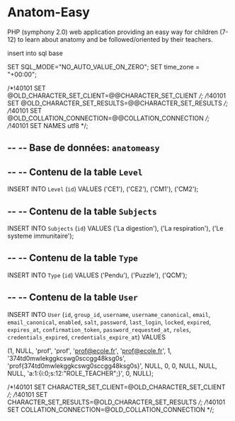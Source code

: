 Anatom-Easy
===========

PHP (symphony 2.0) web application providing an easy way for children (7-12) to learn about anatomy and be followed/oriented by their teachers. 

insert into sql base

 
SET SQL_MODE="NO_AUTO_VALUE_ON_ZERO";
SET time_zone = "+00:00";


/*!40101 SET @OLD_CHARACTER_SET_CLIENT=@@CHARACTER_SET_CLIENT */;
/*!40101 SET @OLD_CHARACTER_SET_RESULTS=@@CHARACTER_SET_RESULTS */;
/*!40101 SET @OLD_COLLATION_CONNECTION=@@COLLATION_CONNECTION */;
/*!40101 SET NAMES utf8 */;

--
-- Base de données: `anatomeasy`
--

--
-- Contenu de la table `Level`
--

INSERT INTO `Level` (`id`) VALUES
('CE1'),
('CE2'),
('CM1'),
('CM2');

--
-- Contenu de la table `Subjects`
--

INSERT INTO `Subjects` (`id`) VALUES
('La digestion'),
('La respiration'),
('Le systeme immunitaire');

--
-- Contenu de la table `Type`
--
 
INSERT INTO `Type` (`id`) VALUES
('Pendu'),
('Puzzle'),
('QCM'); 

--
-- Contenu de la table `User`
--

INSERT INTO `User` (`id`, `group_id`, `username`, `username_canonical`, `email`, `email_canonical`, `enabled`, `salt`, `password`, `last_login`, `locked`, `expired`, `expires_at`, `confirmation_token`, `password_requested_at`, `roles`, `credentials_expired`, `credentials_expire_at`) VALUES

(1, NULL, 'prof', 'prof', 'prof@ecole.fr', 'prof@ecole.fr', 1, '374td0mwlekggkcswg0sccgg48ksg0s', 'prof{374td0mwlekggkcswg0sccgg48ksg0s}', NULL, 0, 0, NULL, NULL, NULL, 'a:1:{i:0;s:12:"ROLE_TEACHER";}', 0, NULL);

/*!40101 SET CHARACTER_SET_CLIENT=@OLD_CHARACTER_SET_CLIENT */;
/*!40101 SET CHARACTER_SET_RESULTS=@OLD_CHARACTER_SET_RESULTS */;
/*!40101 SET COLLATION_CONNECTION=@OLD_COLLATION_CONNECTION */;

